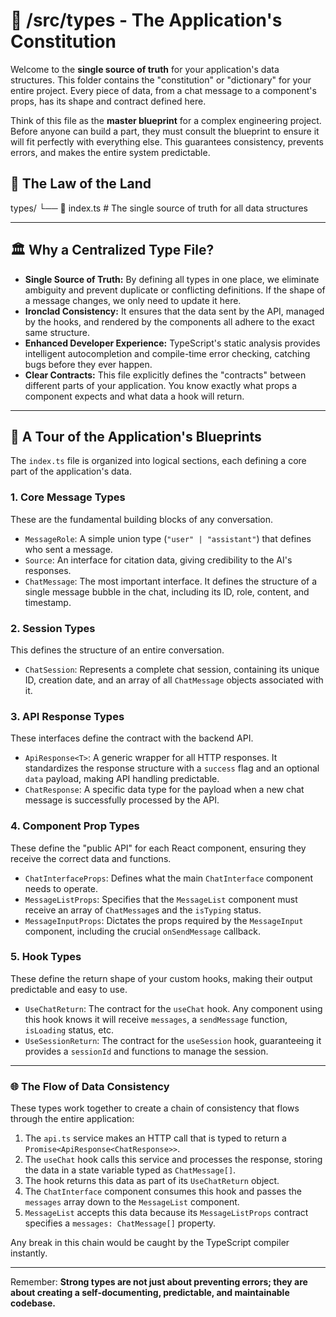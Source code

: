 # 📜 /src/types - The Application's Constitution

Welcome to the **single source of truth** for your application's data structures. This folder contains the "constitution" or "dictionary" for your entire project. Every piece of data, from a chat message to a component's props, has its shape and contract defined here.

Think of this file as the **master blueprint** for a complex engineering project. Before anyone can build a part, they must consult the blueprint to ensure it will fit perfectly with everything else. This guarantees consistency, prevents errors, and makes the entire system predictable.

## 📁 The Law of the Land

types/
└── 📜 index.ts # The single source of truth for all data structures

---

## 🏛️ Why a Centralized Type File?

- **Single Source of Truth:** By defining all types in one place, we eliminate ambiguity and prevent duplicate or conflicting definitions. If the shape of a message changes, we only need to update it here.
- **Ironclad Consistency:** It ensures that the data sent by the API, managed by the hooks, and rendered by the components all adhere to the exact same structure.
- **Enhanced Developer Experience:** TypeScript's static analysis provides intelligent autocompletion and compile-time error checking, catching bugs before they ever happen.
- **Clear Contracts:** This file explicitly defines the "contracts" between different parts of your application. You know exactly what props a component expects and what data a hook will return.

---

## 📖 A Tour of the Application's Blueprints

The `index.ts` file is organized into logical sections, each defining a core part of the application's data.

### 1\. Core Message Types

These are the fundamental building blocks of any conversation.

- `MessageRole`: A simple union type (`"user" | "assistant"`) that defines who sent a message.
- `Source`: An interface for citation data, giving credibility to the AI's responses.
- `ChatMessage`: The most important interface. It defines the structure of a single message bubble in the chat, including its ID, role, content, and timestamp.

### 2\. Session Types

This defines the structure of an entire conversation.

- `ChatSession`: Represents a complete chat session, containing its unique ID, creation date, and an array of all `ChatMessage` objects associated with it.

### 3\. API Response Types

These interfaces define the contract with the backend API.

- `ApiResponse<T>`: A generic wrapper for all HTTP responses. It standardizes the response structure with a `success` flag and an optional `data` payload, making API handling predictable.
- `ChatResponse`: A specific data type for the payload when a new chat message is successfully processed by the API.

### 4\. Component Prop Types

These define the "public API" for each React component, ensuring they receive the correct data and functions.

- `ChatInterfaceProps`: Defines what the main `ChatInterface` component needs to operate.
- `MessageListProps`: Specifies that the `MessageList` component must receive an array of `ChatMessage`s and the `isTyping` status.
- `MessageInputProps`: Dictates the props required by the `MessageInput` component, including the crucial `onSendMessage` callback.

### 5\. Hook Types

These define the return shape of your custom hooks, making their output predictable and easy to use.

- `UseChatReturn`: The contract for the `useChat` hook. Any component using this hook knows it will receive `messages`, a `sendMessage` function, `isLoading` status, etc.
- `UseSessionReturn`: The contract for the `useSession` hook, guaranteeing it provides a `sessionId` and functions to manage the session.

---

### 🌐 The Flow of Data Consistency

These types work together to create a chain of consistency that flows through the entire application:

1.  The `api.ts` service makes an HTTP call that is typed to return a `Promise<ApiResponse<ChatResponse>>`.
2.  The `useChat` hook calls this service and processes the response, storing the data in a state variable typed as `ChatMessage[]`.
3.  The hook returns this data as part of its `UseChatReturn` object.
4.  The `ChatInterface` component consumes this hook and passes the `messages` array down to the `MessageList` component.
5.  `MessageList` accepts this data because its `MessageListProps` contract specifies a `messages: ChatMessage[]` property.

Any break in this chain would be caught by the TypeScript compiler instantly.

---

Remember: **Strong types are not just about preventing errors; they are about creating a self-documenting, predictable, and maintainable codebase.**
